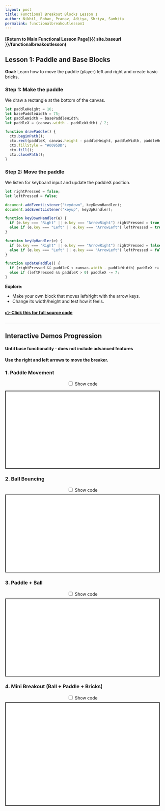 ```yaml
---
layout: post
title: Functional Breakout Blocks Lesson 1
author: Nikhil, Rohan, Pranav, Aditya, Shriya, Samhita
permalink: functionalbreakoutlesson1
---
```


#### [Return to Main Functional Lesson Page]({{ site.baseurl }}/functionalbreakoutlesson)
## **Lesson 1: Paddle and Base Blocks**

**Goal:** Learn how to move the paddle (player) left and right and create basic bricks.

### Step 1: Make the paddle

We draw a rectangle at the bottom of the canvas.  

```js
let paddleHeight = 10;
let basePaddleWidth = 75;
let paddleWidth = basePaddleWidth;
let paddleX = (canvas.width - paddleWidth) / 2;

function drawPaddle() {
  ctx.beginPath();
  ctx.rect(paddleX, canvas.height - paddleHeight, paddleWidth, paddleHeight);
  ctx.fillStyle = "#0095DD";
  ctx.fill();
  ctx.closePath();
}
```

### Step 2: Move the paddle

We listen for keyboard input and update the paddleX position.

```js
let rightPressed = false;
let leftPressed = false;

document.addEventListener("keydown", keyDownHandler);
document.addEventListener("keyup", keyUpHandler);

function keyDownHandler(e) {
  if (e.key === "Right" || e.key === "ArrowRight") rightPressed = true;
  else if (e.key === "Left" || e.key === "ArrowLeft") leftPressed = true;
}

function keyUpHandler(e) {
  if (e.key === "Right" || e.key === "ArrowRight") rightPressed = false;
  else if (e.key === "Left" || e.key === "ArrowLeft") leftPressed = false;
}

function updatePaddle() {
  if (rightPressed && paddleX < canvas.width - paddleWidth) paddleX += 7;
  else if (leftPressed && paddleX > 0) paddleX -= 7;
}
```

**Explore:**

* Make your own block that moves left/right with the arrow keys.
* Change its width/height and test how it feels.

#### [👉 Click this for full source code](https://github.com/code259/curators/tree/main/hacks/breakout)

---

<h2>Interactive Demos Progression</h2>
<h4>Until base functionality - does not include advanced features</h4>
<h4>Use the right and left arrows to move the breaker.<h4>

<h3>1. Paddle Movement</h3>

<!-- Toggle -->
<label style="display:block; text-align:center; margin:6px 0;">
  <input type="checkbox" id="toggle-paddle"> Show code
</label>

<!-- Canvas wrapper (shown by default) -->
<div id="wrap-paddle">
  <!-- Canvas 1: Paddle Movement -->

  <canvas id="paddleDemo" width="300" height="150" style="background:white; border:2px solid #333; display:block; margin:0 auto;"></canvas>

  <script>
  const pdCanvas = document.getElementById("paddleDemo");
  const pdCtx = pdCanvas.getContext("2d");
  let pdX = (pdCanvas.width - 75) / 2;
  let pdRight = false, pdLeft = false;

  document.addEventListener("keydown", e => {
    if (e.key === "ArrowRight") pdRight = true;
    if (e.key === "ArrowLeft") pdLeft = true;
  });
  document.addEventListener("keyup", e => {
    if (e.key === "ArrowRight") pdRight = false;
    if (e.key === "ArrowLeft") pdLeft = false;
  });

  function drawPaddleDemo() {
    pdCtx.clearRect(0,0,pdCanvas.width,pdCanvas.height);
    pdCtx.fillStyle = "#0095DD";
    pdCtx.fillRect(pdX, pdCanvas.height-10, 75, 10);
    if (pdRight && pdX < pdCanvas.width-75) pdX += 5;
    if (pdLeft && pdX > 0) pdX -= 5;
    requestAnimationFrame(drawPaddleDemo);
  }
  drawPaddleDemo();
  </script>
</div>

<!-- Read-only code view (hidden by default) -->
<pre id="code-paddle" style="display:none; max-width:820px; margin:8px auto; overflow:auto;"><code>&lt;!-- Canvas 1: Paddle Movement --&gt;
&lt;h3&gt;1. Paddle Movement&lt;/h3&gt;
&lt;canvas id="paddleDemo" width="300" height="150" style="background:white; border:2px solid #333; display:block; margin:0 auto;"&gt;&lt;/canvas&gt;

&lt;script&gt;
const pdCanvas = document.getElementById("paddleDemo");
const pdCtx = pdCanvas.getContext("2d");
let pdX = (pdCanvas.width - 75) / 2;
let pdRight = false, pdLeft = false;

document.addEventListener("keydown", e =&gt; {
  if (e.key === "ArrowRight") pdRight = true;
  if (e.key === "ArrowLeft") pdLeft = true;
});
document.addEventListener("keyup", e =&gt; {
  if (e.key === "ArrowRight") pdRight = false;
  if (e.key === "ArrowLeft") pdLeft = false;
});

function drawPaddleDemo() {
  pdCtx.clearRect(0,0,pdCanvas.width,pdCanvas.height);
  pdCtx.fillStyle = "#0095DD";
  pdCtx.fillRect(pdX, pdCanvas.height-10, 75, 10);
  if (pdRight &amp;&amp; pdX &lt; pdCanvas.width-75) pdX += 5;
  if (pdLeft &amp;&amp; pdX &gt; 0) pdX -= 5;
  requestAnimationFrame(drawPaddleDemo);
}
drawPaddleDemo();
&lt;/script&gt;
</code></pre>

<!-- Tiny toggle wiring for Canvas 1 -->
<script>
(function(){
  const toggle = document.getElementById("toggle-paddle");
  const wrap = document.getElementById("wrap-paddle");
  const code = document.getElementById("code-paddle");

  // default: unchecked → canvas visible
  toggle.checked = false;

  toggle.addEventListener("change", () => {
    if (toggle.checked) {
      wrap.style.display = "none";
      code.style.display = "block";
    } else {
      code.style.display = "none";
      wrap.style.display = "block";
    }
  });
})();
</script>

<!-- ========================= Canvas 2 ========================= -->
<h3>2. Ball Bouncing</h3>
<label style="display:block; text-align:center; margin:6px 0;">
  <input type="checkbox" id="toggle-ball"> Show code
</label>

<div id="wrap-ball">
  <!-- Canvas 2: Ball Bouncing -->
  <canvas id="ballDemo" width="300" height="150" style="background:white; border:2px solid #333; display:block; margin:0 auto;"></canvas>

  <script>
  const bCanvas = document.getElementById("ballDemo");
  const bCtx = bCanvas.getContext("2d");
  let bx = bCanvas.width/2, by = bCanvas.height/2, bvx = 2, bvy = 2, br = 8;

  function drawBallDemo() {
    bCtx.clearRect(0,0,bCanvas.width,bCanvas.height);
    bCtx.beginPath();
    bCtx.arc(bx, by, br, 0, Math.PI*2);
    bCtx.fillStyle = "#DD0000";
    bCtx.fill();
    bCtx.closePath();
    bx += bvx; by += bvy;
    if (bx+br > bCanvas.width || bx-br < 0) bvx = -bvx;
    if (by+br > bCanvas.height || by-br < 0) bvy = -bvy;
    requestAnimationFrame(drawBallDemo);
  }
  drawBallDemo();
  </script>
</div>

<pre id="code-ball" style="display:none; max-width:820px; margin:8px auto; overflow:auto;"><code>&lt;!-- Canvas 2: Ball Bouncing --&gt;
&lt;h3&gt;2. Ball Bouncing&lt;/h3&gt;
&lt;canvas id="ballDemo" width="300" height="150" style="background:white; border:2px solid #333; display:block; margin:0 auto;"&gt;&lt;/canvas&gt;

&lt;script&gt;
const bCanvas = document.getElementById("ballDemo");
const bCtx = bCanvas.getContext("2d");
let bx = bCanvas.width/2, by = bCanvas.height/2, bvx = 2, bvy = 2, br = 8;

function drawBallDemo() {
  bCtx.clearRect(0,0,bCanvas.width,bCanvas.height);
  bCtx.beginPath();
  bCtx.arc(bx, by, br, 0, Math.PI*2);
  bCtx.fillStyle = "#DD0000";
  bCtx.fill();
  bCtx.closePath();
  bx += bvx; by += bvy;
  if (bx+br &gt; bCanvas.width || bx-br &lt; 0) bvx = -bvx;
  if (by+br &gt; bCanvas.height || by-br &lt; 0) bvy = -bvy;
  requestAnimationFrame(drawBallDemo);
}
drawBallDemo();
&lt;/script&gt;
</code></pre>

<script>
(function(){
  const toggle = document.getElementById("toggle-ball");
  const wrap = document.getElementById("wrap-ball");
  const code = document.getElementById("code-ball");
  toggle.checked = false;
  toggle.addEventListener("change", () => {
    if (toggle.checked) { wrap.style.display = "none"; code.style.display = "block"; }
    else { code.style.display = "none"; wrap.style.display = "block"; }
  });
})();
</script>

<!-- ========================= Canvas 3 ========================= -->
<h3>3. Paddle + Ball</h3>
<label style="display:block; text-align:center; margin:6px 0;">
  <input type="checkbox" id="toggle-combo"> Show code
</label>

<div id="wrap-combo">
  <!-- Canvas 3: Paddle + Ball -->
  <canvas id="comboDemo" width="300" height="150" style="background:white; border:2px solid #333; display:block; margin:0 auto;"></canvas>

  <script>
  const cCanvas = document.getElementById("comboDemo");
  const cCtx = cCanvas.getContext("2d");
  let cx = cCanvas.width/2, cy = cCanvas.height-30, cvx = 2, cvy = -2, cr = 8;
  let cpX = (cCanvas.width - 75)/2, cRight = false, cLeft = false;

  document.addEventListener("keydown", e => {
    if (e.key === "ArrowRight") cRight = true;
    if (e.key === "ArrowLeft") cLeft = true;
  });
  document.addEventListener("keyup", e => {
    if (e.key === "ArrowRight") cRight = false;
    if (e.key === "ArrowLeft") cLeft = false;
  });

  function drawCombo() {
    cCtx.clearRect(0,0,cCanvas.width,cCanvas.height);
    // Ball
    cCtx.beginPath();
    cCtx.arc(cx, cy, cr, 0, Math.PI*2);
    cCtx.fillStyle = "#DD0000";
    cCtx.fill();
    cCtx.closePath();
    // Paddle
    cCtx.fillStyle = "#0095DD";
    cCtx.fillRect(cpX, cCanvas.height-10, 75, 10);
    // Update ball
    cx += cvx; cy += cvy;
    if (cx+cr > cCanvas.width || cx-cr < 0) cvx = -cvx;
    if (cy-cr < 0) cvy = -cvy;
    else if (cy+cr > cCanvas.height-10 && cx > cpX && cx < cpX+75) cvy = -cvy;
    else if (cy+cr > cCanvas.height) { cx = cCanvas.width/2; cy = cCanvas.height/2; }
    // Update paddle
    if (cRight && cpX < cCanvas.width-75) cpX += 5;
    if (cLeft && cpX > 0) cpX -= 5;
    requestAnimationFrame(drawCombo);
  }
  drawCombo();
  </script>
</div>

<pre id="code-combo" style="display:none; max-width:820px; margin:8px auto; overflow:auto;"><code>&lt;!-- Canvas 3: Paddle + Ball --&gt;
&lt;h3&gt;3. Paddle + Ball&lt;/h3&gt;
&lt;canvas id="comboDemo" width="300" height="150" style="background:white; border:2px solid #333; display:block; margin:0 auto;"&gt;&lt;/canvas&gt;

&lt;script&gt;
const cCanvas = document.getElementById("comboDemo");
const cCtx = cCanvas.getContext("2d");
let cx = cCanvas.width/2, cy = cCanvas.height-30, cvx = 2, cvy = -2, cr = 8;
let cpX = (cCanvas.width - 75)/2, cRight = false, cLeft = false;

document.addEventListener("keydown", e =&gt; {
  if (e.key === "ArrowRight") cRight = true;
  if (e.key === "ArrowLeft") cLeft = true;
});
document.addEventListener("keyup", e =&gt; {
  if (e.key === "ArrowRight") cRight = false;
  if (e.key === "ArrowLeft") cLeft = false;
});

function drawCombo() {
  cCtx.clearRect(0,0,cCanvas.width,cCanvas.height);
  // Ball
  cCtx.beginPath();
  cCtx.arc(cx, cy, cr, 0, Math.PI*2);
  cCtx.fillStyle = "#DD0000";
  cCtx.fill();
  cCtx.closePath();
  // Paddle
  cCtx.fillStyle = "#0095DD";
  cCtx.fillRect(cpX, cCanvas.height-10, 75, 10);
  // Update ball
  cx += cvx; cy += cvy;
  if (cx+cr &gt; cCanvas.width || cx-cr &lt; 0) cvx = -cvx;
  if (cy-cr &lt; 0) cvy = -cvy;
  else if (cy+cr &gt; cCanvas.height-10 &amp;&amp; cx &gt; cpX &amp;&amp; cx &lt; cpX+75) cvy = -cvy;
  else if (cy+cr &gt; cCanvas.height) { cx = cCanvas.width/2; cy = cCanvas.height/2; }
  // Update paddle
  if (cRight &amp;&amp; cpX &lt; cCanvas.width-75) cpX += 5;
  if (cLeft &amp;&amp; cpX &gt; 0) cpX -= 5;
  requestAnimationFrame(drawCombo);
}
drawCombo();
&lt;/script&gt;
</code></pre>

<script>
(function(){
  const toggle = document.getElementById("toggle-combo");
  const wrap = document.getElementById("wrap-combo");
  const code = document.getElementById("code-combo");
  toggle.checked = false;
  toggle.addEventListener("change", () => {
    if (toggle.checked) { wrap.style.display = "none"; code.style.display = "block"; }
    else { code.style.display = "none"; wrap.style.display = "block"; }
  });
})();
</script>

<!-- ========================= Canvas 4 ========================= -->
<h3>4. Mini Breakout (Ball + Paddle + Bricks)</h3>
<label style="display:block; text-align:center; margin:6px 0;">
  <input type="checkbox" id="toggle-breakout"> Show code
</label>

<div id="wrap-breakout">
  <!-- Canvas 4: Full Mini Breakout -->
  <canvas id="breakoutDemo" width="300" height="200" style="background:white; border:2px solid #333; display:block; margin:0 auto;"></canvas>

  <script>
  const brCanvas = document.getElementById("breakoutDemo");
  const brCtx = brCanvas.getContext("2d");
  // Ball
  let brX = brCanvas.width/2, brY = brCanvas.height-30, brVX = 2, brVY = -2, brR = 8;
  // Paddle
  let brPW = 75, brPH = 10, brPX = (brCanvas.width-brPW)/2, brRight = false, brLeft = false;
  // Bricks
  const rowCount=3, colCount=5, bw=50, bh=15, bp=10, bo=30, bt=30;
  let bricks = [];
  for(let c=0;c<colCount;c++){ bricks[c]=[]; for(let r=0;r<rowCount;r++){ bricks[c][r]={x:0,y:0,status:1}; } }

  document.addEventListener("keydown",e=>{ if(e.key==="ArrowRight")brRight=true; if(e.key==="ArrowLeft")brLeft=true; });
  document.addEventListener("keyup",e=>{ if(e.key==="ArrowRight")brRight=false; if(e.key==="ArrowLeft")brLeft=false; });

  function drawBricks() {
    for(let c=0;c<colCount;c++){ for(let r=0;r<rowCount;r++){
      if(bricks[c][r].status==1){
        let bx=(c*(bw+bp))+bo, by=(r*(bh+bp))+bt;
        bricks[c][r].x=bx; bricks[c][r].y=by;
        brCtx.fillStyle="#00AA00";
        brCtx.fillRect(bx,by,bw,bh);
      }
    }}
  }

  function drawBreakout() {
    brCtx.clearRect(0,0,brCanvas.width,brCanvas.height);
    // Ball
    brCtx.beginPath(); brCtx.arc(brX,brY,brR,0,Math.PI*2); brCtx.fillStyle="#DD0000"; brCtx.fill(); brCtx.closePath();
    // Paddle
    brCtx.fillStyle="#0095DD"; brCtx.fillRect(brPX, brCanvas.height-brPH, brPW, brPH);
    // Bricks
    drawBricks();
    // Collision
    for(let c=0;c<colCount;c++){ for(let r=0;r<rowCount;r++){
      let b=bricks[c][r];
      if(b.status==1 && brX> b.x && brX< b.x+bw && brY> b.y && brY< b.y+bh){
        brVY=-brVY; b.status=0;
      }
    }}
    // Ball move
    brX+=brVX; brY+=brVY;
    if(brX+brR>brCanvas.width||brX-brR<0) brVX=-brVX;
    if(brY-brR<0) brVY=-brVY;
    else if(brY+brR>brCanvas.height-brPH && brX>brPX && brX<brPX+brPW) brVY=-brVY;
    else if(brY+brR>brCanvas.height){ brX=brCanvas.width/2; brY=brCanvas.height-30; brVY=-2; }
    // Paddle move
    if(brRight && brPX<brCanvas.width-brPW) brPX+=5;
    if(brLeft && brPX>0) brPX-=5;
    requestAnimationFrame(drawBreakout);
  }
  drawBreakout();
  </script>
</div>

<pre id="code-breakout" style="display:none; max-width:820px; margin:8px auto; overflow:auto;"><code>&lt;!-- Canvas 4: Full Mini Breakout --&gt;
&lt;h3&gt;4. Mini Breakout (Ball + Paddle + Bricks)&lt;/h3&gt;
&lt;canvas id="breakoutDemo" width="300" height="200" style="background:white; border:2px solid #333; display:block; margin:0 auto;"&gt;&lt;/canvas&gt;

&lt;script&gt;
const brCanvas = document.getElementById("breakoutDemo");
const brCtx = brCanvas.getContext("2d");
// Ball
let brX = brCanvas.width/2, brY = brCanvas.height-30, brVX = 2, brVY = -2, brR = 8;
// Paddle
let brPW = 75, brPH = 10, brPX = (brCanvas.width-brPW)/2, brRight = false, brLeft = false;
// Bricks
const rowCount=3, colCount=5, bw=50, bh=15, bp=10, bo=30, bt=30;
let bricks = [];
for(let c=0;c&lt;colCount;c++){ bricks[c]=[]; for(let r=0;r&lt;rowCount;r++){ bricks[c][r]={x:0,y:0,status:1}; } }

document.addEventListener("keydown",e=&gt;{ if(e.key==="ArrowRight")brRight=true; if(e.key==="ArrowLeft")brLeft=true; });
document.addEventListener("keyup",e=&gt;{ if(e.key==="ArrowRight")brRight=false; if(e.key==="ArrowLeft")brLeft=false; });

function drawBricks() {
  for(let c=0;c&lt;colCount;c++){ for(let r=0;r&lt;rowCount;r++){
    if(bricks[c][r].status==1){
      let bx=(c*(bw+bp))+bo, by=(r*(bh+bp))+bt;
      bricks[c][r].x=bx; bricks[c][r].y=by;
      brCtx.fillStyle="#00AA00";
      brCtx.fillRect(bx,by,bw,bh);
    }
  }}
}

function drawBreakout() {
  brCtx.clearRect(0,0,brCanvas.width,brCanvas.height);
  // Ball
  brCtx.beginPath(); brCtx.arc(brX,brY,brR,0,Math.PI*2); brCtx.fillStyle="#DD0000"; brCtx.fill(); brCtx.closePath();
  // Paddle
  brCtx.fillStyle="#0095DD"; brCtx.fillRect(brPX, brCanvas.height-brPH, brPW, brPH);
  // Bricks
  drawBricks();
  // Collision
  for(let c=0;c&lt;colCount;c++){ for(let r=0;r&lt;rowCount;r++){
    let b=bricks[c][r];
    if(b.status==1 &amp;&amp; brX&gt; b.x &amp;&amp; brX&lt; b.x+bw &amp;&amp; brY&gt; b.y &amp;&amp; brY&lt; b.y+bh){
      brVY=-brVY; b.status=0;
    }
  }}
  // Ball move
  brX+=brVX; brY+=brVY;
  if(brX+brR&gt;brCanvas.width||brX-brR&lt;0) brVX=-brVX;
  if(brY-brR&lt;0) brVY=-brVY;
  else if(brY+brR&gt;brCanvas.height-brPH &amp;&amp; brX&gt;brPX &amp;&amp; brX&lt;brPX+brPW) brVY=-brVY;
  else if(brY+brR&gt;brCanvas.height){ brX=brCanvas.width/2; brY=brCanvas.height-30; brVY=-2; }
  // Paddle move
  if(brRight &amp;&amp; brPX&lt;brCanvas.width-brPW) brPX+=5;
  if(brLeft &amp;&amp; brPX&gt;0) brPX-=5;
  requestAnimationFrame(drawBreakout);
}
drawBreakout();
&lt;/script&gt;
</code></pre>

<script>
(function(){
  const toggle = document.getElementById("toggle-breakout");
  const wrap = document.getElementById("wrap-breakout");
  const code = document.getElementById("code-breakout");
  toggle.checked = false;
  toggle.addEventListener("change", () => {
    if (toggle.checked) { wrap.style.display = "none"; code.style.display = "block"; }
    else { code.style.display = "none"; wrap.style.display = "block"; }
  });
})();
</script>
